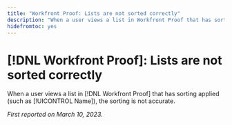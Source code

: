 ```yaml
---
title: "Workfront Proof: Lists are not sorted correctly"
description: "When a user views a list in Workfront Proof that has sorting applied (such as Name), the sorting is not accurate."
hidefromtoc: yes
---
```


# [!DNL Workfront Proof]: Lists are not sorted correctly

When a user views a list in [!DNL Workfront Proof] that has sorting applied (such as [!UICONTROL Name]), the sorting is not accurate.

_First reported on March 10, 2023._

